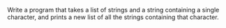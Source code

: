 Write a program that takes a list of strings and a string containing a single character, and prints a new list of all the strings containing that character.
